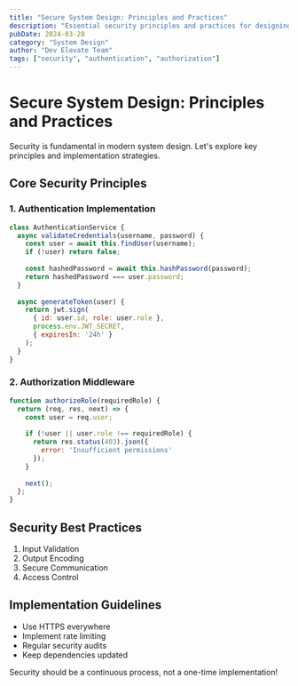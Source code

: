 ```yaml
---
title: "Secure System Design: Principles and Practices"
description: "Essential security principles and practices for designing robust and secure systems."
pubDate: 2024-03-28
category: "System Design"
author: "Dev Elevate Team"
tags: ["security", "authentication", "authorization"]
---
```


# Secure System Design: Principles and Practices

Security is fundamental in modern system design. Let's explore key principles and implementation strategies.

## Core Security Principles

### 1. Authentication Implementation

```javascript
class AuthenticationService {
  async validateCredentials(username, password) {
    const user = await this.findUser(username);
    if (!user) return false;
    
    const hashedPassword = await this.hashPassword(password);
    return hashedPassword === user.password;
  }
  
  async generateToken(user) {
    return jwt.sign(
      { id: user.id, role: user.role },
      process.env.JWT_SECRET,
      { expiresIn: '24h' }
    );
  }
}
```

### 2. Authorization Middleware

```javascript
function authorizeRole(requiredRole) {
  return (req, res, next) => {
    const user = req.user;
    
    if (!user || user.role !== requiredRole) {
      return res.status(403).json({
        error: 'Insufficient permissions'
      });
    }
    
    next();
  };
}
```

## Security Best Practices

1. Input Validation
2. Output Encoding
3. Secure Communication
4. Access Control

## Implementation Guidelines

- Use HTTPS everywhere
- Implement rate limiting
- Regular security audits
- Keep dependencies updated

Security should be a continuous process, not a one-time implementation!